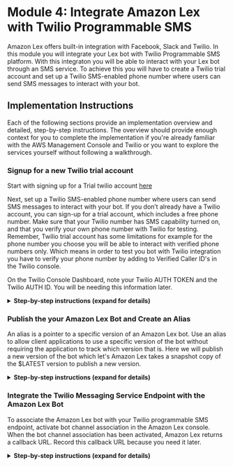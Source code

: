 # Module 4: Integrate Amazon Lex with Twilio Programmable SMS 

Amazon Lex offers built-in integration with Facebook, Slack and Twilio. In this module you will integrate your Lex bot with Twilio Programmable SMS platform. With this integraton you will be able to interact with your Lex bot through an SMS service. To achieve this you will have to create a Twilio trial account and set up a Twilio SMS-enabled phone number where users can send SMS messages to interact with your bot. 

## Implementation Instructions

Each of the following sections provide an implementation overview and detailed, step-by-step instructions. The overview should provide enough context for you to complete the implementation if you're already familiar with the AWS Management Console and Twilio or you want to explore the services yourself without following a walkthrough.

### Signup for a new Twilio trial account
Start with signing up for a Trial twilio account 
[here](https://www.twilio.com/try-twilio) 

Next, set up a Twilio SMS-enabled phone number where users can send SMS messages to interact with your bot. If you don’t already have a Twilio account, you can sign-up for a trial account, which includes a free phone number. Make sure that your Twilio number has SMS capability turned on, and that you verify your own phone number with Twilio for testing. Remember, Twilio trial account has some limitations for example for the phone number you choose you will be able to interact with verified phone numbers only. Which means in order to test you bot with Twilio integration you have to verify your phone number by adding to Verified Caller ID's in the Twilio console.

On the Twilio Console Dashboard, note your Twilio AUTH TOKEN and the Twilio AUTH ID. You will be needing this information later.

<details>
<summary><strong>Step-by-step instructions (expand for details)</strong></summary><p>

1. Once you sign up for the trial account, Take a note of the  Twilio AUTH TOKEN and the Twilio AUTH ID listed in the home Dashboard page.
2. Pick up a phone number. This phone number will be the SMS phone number which your bot users will use to interact with the lex bot you created.Please note Twilio supports SMS for US numbers only. While picking a number for your bot users pick out an US phone number.
3. Go to the home dashboard and then click on the manage phone number option.
4. Next click on the Verified Caller IDs section and verify your individual phone number with which you will be sending an SMS. This is your personnel phone number.
</p></details>

### Publish the your Amazon Lex Bot and Create an Alias
An alias is a pointer to a specific version of an Amazon Lex bot. Use an alias to allow client applications to use a specific version of the bot without requiring the application to track which version that is. Here we will publish a new version of the bot which let's Amazon Lex takes a snapshot copy of the $LATEST version to publish a new version.
<details>
<summary><strong>Step-by-step instructions (expand for details)</strong></summary><p>

1. Verify that the console shows the $LATEST as the bot version next to the bot name.
2. Choose **Publish**.
3. On the Publish botname wizard, specify an **alias**, name the alias "Twilio", and then choose Publish.
4. Verify that the Amazon Lex console shows the new version next to the bot name.
</p></details>

### Integrate the Twilio Messaging Service Endpoint with the Amazon Lex Bot 
To associate the Amazon Lex bot with your Twilio programmable SMS endpoint, activate bot channel association in the Amazon Lex console. When the bot channel association has been activated, Amazon Lex returns a callback URL. Record this callback URL because you need it later.
<details>
<summary><strong>Step-by-step instructions (expand for details)</strong></summary><p>

1. Open the [Amazon Lex console](https://console.aws.amazon.com/lex/home?region=us-east-1) and Choose the Amazon Lex bot that you created in this workshop.
2. Choose the **Channels** tab.
3. In the **Chatbots section**, choose **Twilio SMS**.
4. In the **Twilio SMS** page provide the following information.
	* Type a name. For example, BotTwilioAssociation.
	* Choose "aws/lex" from KMS key.
	* For Alias, choose the bot alias you created earlier.
	* For Authentication Token, type the AUTH TOKEN for your Twilio account.
	* Choose Activate. On activating this you will have a Channel endpoint created for Twilio. Take a note of this endpoint.
![Alt text](http://docs.aws.amazon.com/lex/latest/dg/images/twilio-10a.png "Optional title")

5. Once the Amazon Lex part is setup. On the Twilio console, we connect the Twilio SMS endpoint to the Amazon Lex bot.
6. Login to your Twilio again. Go to Managed Numbers Screen again.
7. Under the Active number screen, Messeging tab update the webhook to the Channel endpoint you received once you activated the channed in the Amazon Lex console.
![Alt text](https://s3.amazonaws.com/lexworkshop/twilio2.png "Optional title")

</p></details>






